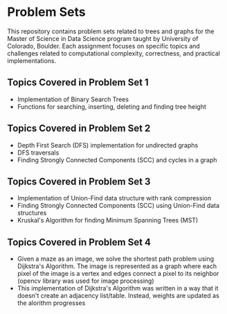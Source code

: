 # Problem Sets
This repository contains problem sets related to trees and graphs for the Master of Science in Data Science program taught by University of Colorado, Boulder. Each assignment focuses on specific topics and challenges related to computational complexity, correctness, and practical implementations.

## Topics Covered in Problem Set 1
  - Implementation of Binary Search Trees
  - Functions for searching, inserting, deleting and finding tree height 

## Topics Covered in Problem Set 2
  - Depth First Search (DFS) implementation for undirected graphs
  - DFS traversals
  - Finding Strongly Connected Components (SCC) and cycles in a graph

## Topics Covered in Problem Set 3
  - Implementation of Union-Find data structure with rank compression
  - Finding Strongly Connected Components (SCC) using Union-Find data structures
  - Kruskal's Algorithm for finding Minimum Spanning Trees (MST)

## Topics Covered in Problem Set 4
  - Given a maze as an image, we solve the shortest path problem using Dijkstra's Algorithm. The image is represented as a graph where each pixel of the image is a vertex and edges connect a pixel to its neighbor (opencv library was used for image processing)
  - This implementation of Dijkstra's Algorithm was written in a way that it doesn't create an adjacency list/table. Instead, weights are updated as the alorithm progresses